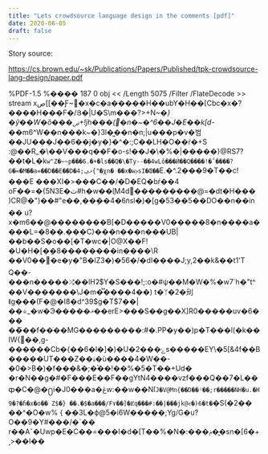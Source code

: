 ```yaml
---
title: "Lets crowdsource language design in the comments [pdf]" 
date: 2020-06-05 
draft: false 
---
```


Story source:

https://cs.brown.edu/~sk/Publications/Papers/Published/tpk-crowdsource-lang-design/paper.pdf


%PDF-1.5 %���� 187 0 obj << /Length 5075 /Filter /FlateDecode >> stream
xڝ[[��Ƒ~ׯ�x�c�a�����H��ubY�H��[Cbc�x�?����H���F�/Յ�|U�S\m���?>+N~_�}�ŷ��W�ȍ���ۻ+!jh���(󲬮�n�~�^6��J�E��k[d-�_�m6^W��n���k~�}3l�͖��n�n;|u���p�v�범��JU���Jֹ��6��j�y�}�^�:;C��LH�O��ŕ�+S
:@��R_�\��V���q��F�o-s!��J�\�%�|�����}@RS7?��t�L�k`w"Z�~~p���6.�+�ls��Q�\�Ty--��4wLŏ���Ѝ��Q��ۛ��!�΅����?G�=�M��a=��D��E��D�ޛݡ;4{"�χn�
��x�wݥsI�Œ��`E.�^.2���9�T��c!���E ���XI�>���C��/�D�EQ�bŕ��4
oF��=�{5N3E�ٽ#h�w��lֳM4d׸���������@=�dt�H���
)CR@�")��#"e��,��݆��4�6݇nsl�)�[g�53��5��DO��n��in��
u?x�m6��@��������B[�D�����V0�����8�n����a�
���L=�8��.���C}���n���n���UB|��b��S�o��[�T�wc�|O@X��F!�U�H�[�݆�8��������in����\R
��V0���e�y�"B�lZ3�)�56�/�dI����J;y,2��k&��t1'T
Q��-���n�����⤮��lHʡ$Y�S���!;:o�#ψ��M�W�%�w7`h�"t^��V�������\J�m�֟����4��)
t�ᛘ�2�刓ǁg���(F�@�I8�d^39$g�T$7��|��÷_�w�Э�����ޣ��erE>���S��g��X]R0�����uv�6���
��܏��f��ֺ��MG���������:#�.PP�y��)p�T���l(�k��IW{׺��,g-������Cb�{��6�l�]�)�U�ݺ���2s�����EY\�5[&4f��B�����UT���Z��ۀ�ù����4�W��-�0�>B�)�f���&�;�ٝ��!��%�5�T��+Ud�
�r�N��g�#�F���E��F��gYtN4����vzf���Q��7�L��ȹ�C�@�႐i�J0���a�ڠw:��w��Nſ`J�V@Mn{��D��ʲ��;r�����NH�u.�H9�?�ɦ�x�o��
Z$�} ��.�$�a���/F٧��]�Ɇq���#:��|���jk@ર�)6�t�`�S(�2��  ��^�O�w% {
��3L�ϕ@5�i6W�����;Yg/G�u?O��9�Y#���/�`��
r��Aˇ�Uwp�E�C��=���I�d�[T��%�N�\:���ݥ��̭sn�[6�+˼>��l��

